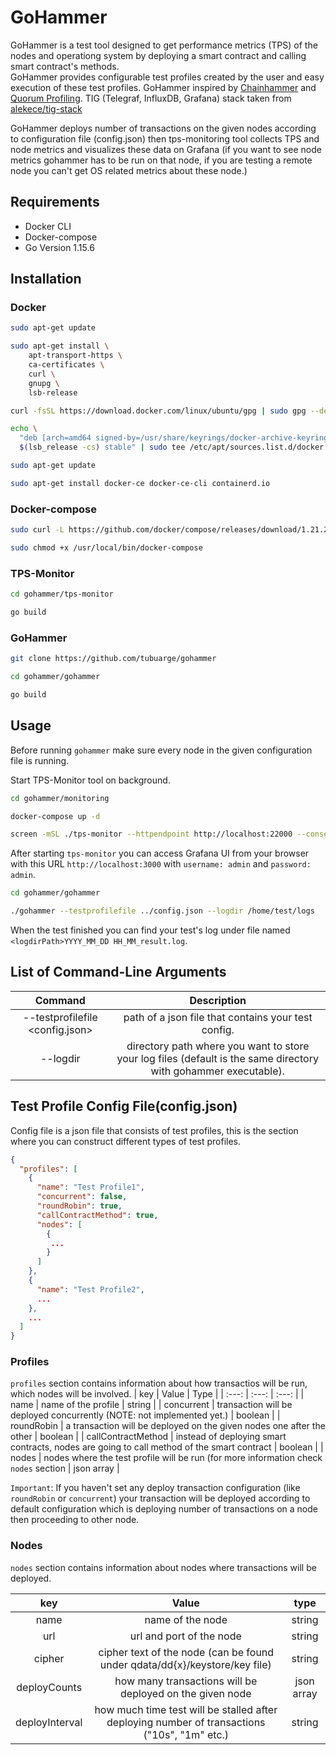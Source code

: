 # GoHammer
GoHammer is a test tool designed to get performance metrics (TPS) of the nodes and operationg system by deploying a smart contract and calling smart contract's methods. <br /> GoHammer provides configurable test profiles created by the user and easy execution of these test profiles. GoHammer inspired by [Chainhammer](https://github.com/drandreaskrueger/chainhammer) and [Quorum Profiling](https://github.com/ConsenSys/quorum-profiling). TIG (Telegraf, InfluxDB, Grafana) stack taken from [alekece/tig-stack](https://github.com/alekece/tig-stack) <br />

GoHammer deploys number of transactions on the given nodes according to configuration file (config.json) then tps-monitoring tool collects TPS and node metrics and visualizes these data on Grafana (if you want to see node metrics gohammer has to be run on that node, if you are testing a remote node you can't get OS related metrics about these node.)

## Requirements
* Docker CLI
* Docker-compose
* Go Version 1.15.6

## Installation

### Docker
```bash
sudo apt-get update
```

```bash
sudo apt-get install \
    apt-transport-https \
    ca-certificates \
    curl \
    gnupg \
    lsb-release
```

```bash
curl -fsSL https://download.docker.com/linux/ubuntu/gpg | sudo gpg --dearmor -o /usr/share/keyrings/docker-archive-keyring.gpg
```

```bash
echo \
  "deb [arch=amd64 signed-by=/usr/share/keyrings/docker-archive-keyring.gpg] https://download.docker.com/linux/ubuntu \
  $(lsb_release -cs) stable" | sudo tee /etc/apt/sources.list.d/docker.list > /dev/null
```
```bash
sudo apt-get update
```
```bash
sudo apt-get install docker-ce docker-ce-cli containerd.io
```

### Docker-compose
```bash
sudo curl -L https://github.com/docker/compose/releases/download/1.21.2/docker-compose-`uname -s`-`uname -m` -o /usr/local/bin/docker-compose
```
```bash
sudo chmod +x /usr/local/bin/docker-compose
```

### TPS-Monitor
```bash
cd gohammer/tps-monitor
```
```bash
go build
```

### GoHammer
```bash
git clone https://github.com/tubuarge/gohammer
```
```bash
cd gohammer/gohammer
```
```bash
go build
```

## Usage
Before running `gohammer` make sure every node in the given configuration file is running.

Start TPS-Monitor tool on background.
```bash 
cd gohammer/monitoring
```
```bash
docker-compose up -d
```
```bash
screen -mSL ./tps-monitor --httpendpoint http://localhost:22000 --consensus raft --influxdb --influxdb.token "grafana:grafana" --influxdb.bucket "metrics"
```

After starting `tps-monitor` you can access Grafana UI from your browser with this URL `http://localhost:3000` with `username: admin` and `password: admin`.

```bash
cd gohammer/gohammer
```
```bash
./gohammer --testprofilefile ../config.json --logdir /home/test/logs
```
When the test finished you can find your test's log under file named `<logdirPath>YYYY_MM_DD HH_MM_result.log`.

## List of Command-Line Arguments
| Command        | Description  |
| :-------------: |:-------------:|
| --testprofilefile <config.json> | path of a json file that contains your test config. |
| --logdir <dirPath> | directory path where you want to store your log files (default is the same directory with gohammer executable). |

## Test Profile Config File(config.json)
Config file is a json file that consists of test profiles, this is the section where you can construct different types of test profiles. <br />
```json
{
  "profiles": [
    {
      "name": "Test Profile1",
      "concurrent": false,
      "roundRobin": true,
      "callContractMethod": true,
      "nodes": [
        {
         ...
        }
      ]
    },
    {
      "name": "Test Profile2",
      ...
    },
    ...
  ]
}
```
### Profiles
`profiles` section contains information about how transactios will be run, which nodes will be involved.
| key   | Value | Type |
| :---: | :---: | :---: |
| name  | name of the profile | string |
| concurrent | transaction will be deployed concurrently (NOTE: not implemented yet.) | boolean |
| roundRobin | a transaction will be deployed on the given nodes one after the other | boolean |
| callContractMethod | instead of deploying smart contracts, nodes are going to call method of the smart contract | boolean |
| nodes | nodes where the test profile will be run (for more information check `nodes` section | json array |
<br />

`Important`: If you haven't set any deploy transaction configuration (like `roundRobin` or `concurrent`) your transaction will be deployed according to default configuration which is deploying number of transactions on a node then proceeding to other node.


### Nodes
`nodes` section contains information about nodes where transactions will be deployed.

| key | Value | type|
| :---: | :---: | :---: |
| name | name of the node | string |
| url | url and port of the node | string |
| cipher | cipher text of the node (can be found under qdata/dd{x}/keystore/key file) | string |
| deployCounts | how many transactions will be deployed on the given node | json array |
| deployInterval | how much time test will be stalled after deploying number of transactions ("10s", "1m" etc.) | string |



